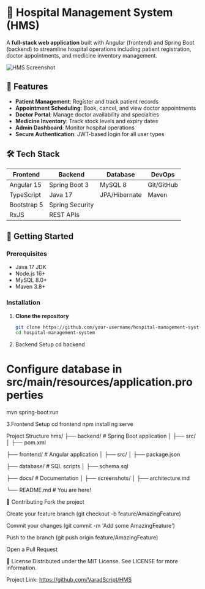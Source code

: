 # 🏥 Hospital Management System (HMS)

A **full-stack web application** built with Angular (frontend) and Spring Boot (backend) to streamline hospital operations including patient registration, doctor appointments, and medicine inventory management.

![HMS Screenshot](/docs/screenshots/dashboard.png) <!-- Add your screenshot path -->

## 🌟 Features
- **Patient Management**: Register and track patient records
- **Appointment Scheduling**: Book, cancel, and view doctor appointments
- **Doctor Portal**: Manage doctor availability and specialties
- **Medicine Inventory**: Track stock levels and expiry dates
- **Admin Dashboard**: Monitor hospital operations
- **Secure Authentication**: JWT-based login for all user types

## 🛠️ Tech Stack
| Frontend              | Backend               | Database          | DevOps           |
|-----------------------|-----------------------|-------------------|------------------|
| Angular 15            | Spring Boot 3         | MySQL 8           | Git/GitHub       |
| TypeScript            | Java 17               | JPA/Hibernate     | Maven            |
| Bootstrap 5           | Spring Security       |                   |                  |
| RxJS                  | REST APIs             |                   |                  |

## 🚀 Getting Started

### Prerequisites
- Java 17 JDK
- Node.js 16+
- MySQL 8.0+
- Maven 3.8+

### Installation
1. **Clone the repository**
   ```bash
   git clone https://github.com/your-username/hospital-management-system.git
   cd hospital-management-system
2. Backend Setup
   cd backend
# Configure database in src/main/resources/application.properties
mvn spring-boot:run

3.Frontend Setup
cd frontend
npm install
ng serve

Project Structure
hms/
├── backend/           # Spring Boot application
│   ├── src/
│   ├── pom.xml


├── frontend/          # Angular application
│   ├── src/
│   ├── package.json


├── database/          # SQL scripts
│   ├── schema.sql


├── docs/              # Documentation
│   ├── screenshots/
│   ├── architecture.md


└── README.md          # You are here!

🤝 Contributing
Fork the project

Create your feature branch (git checkout -b feature/AmazingFeature)

Commit your changes (git commit -m 'Add some AmazingFeature')

Push to the branch (git push origin feature/AmazingFeature)

Open a Pull Request

📜 License
Distributed under the MIT License. See LICENSE for more information.

Project Link: https://github.com/VaradScript/HMS


